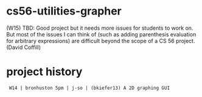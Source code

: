 cs56-utilities-grapher
======================

(W15) TBD: Good project but it needs more issues for students to work on. But most of the issues I can think of (such as adding parenthesis evaluation for arbitrary expressions) are difficult beyond the scope of a CS 56 project. (David Coffill)


project history
===============
```
 W14 | bronhuston 5pm | j-so | (bkiefer13) A 2D graphing GUI
```
